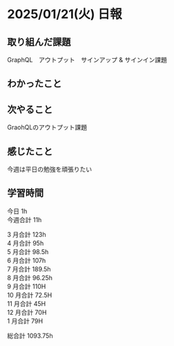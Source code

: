 # 2025/01/21(火) 日報

## 取り組んだ課題
GraphQL　アウトプット　サインアップ & サインイン課題

## わかったこと

## 次やること
GraohQLのアウトプット課題

## 感じたこと
今週は平日の勉強を頑張りたい


## 学習時間

今日 1h
<br />
今週合計 11h
<br />

3 月合計 123h
<br />
4 月合計 95h
<br />
5 月合計 98.5h
<br />
6 月合計 107h
<br />
7 月合計 189.5h
<br />
8 月合計 96.25h
<br />
9 月合計 110H
<br />
10 月合計 72.5H
<br />
11 月合計 45H
<br />
12 月合計 70H
<br />
1 月合計 79H

総合計 1093.75h
